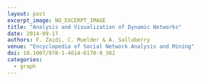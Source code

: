 ```yaml
---
layout: post
excerpt_image: NO_EXCERPT_IMAGE
title: "Analysis and Visualization of Dynamic Networks"
date: 2014-09-17
authors: F. Zaidi, C. Muelder & A. Sallaberry
venue: "Encyclopedia of Social Network Analysis and Mining"
doi: 10.1007/978-1-4614-6170-8_382
categories:
  - graph
---
```


